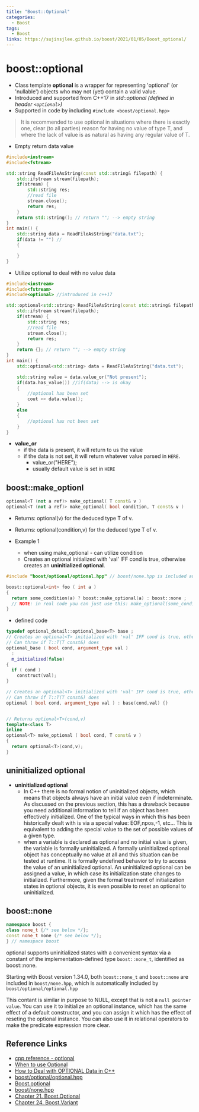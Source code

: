 ```yaml
---
title: "Boost::Optional"
categories:
  - Boost
tags:
  - Boost
links: https://sujinsjlee.github.io/boost/2021/01/05/Boost_optional/
---
```

# boost::optional
- Class template **optional** is a wrapper for representing 'optional' (or 'nullable') objects who may not (yet) contain a valid value. 
- Introduced and supported from C++17 in *std::optional* *(defined in header `<optional>`)*  
- Supported in code by including `#include <boost/optional.hpp>`
> It is recommended to use optional<T> in situations where there is exactly one, clear (to all parties) reason for having no value of type T, and where the lack of value is as natural as having any regular value of T.




- Empty return data value

```c++
#include<iostream>
#include<fstream>

std::string ReadFileAsString(const std::string& filepath) {
    std::ifstream stream(filepath);
    if(stream) {
        std::string res;
        //read file
        stream.close();
        return res;
    }
    return std::string(); // return ""; --> empty string
}
int main() {
    std::string data = ReadFileAsString("data.txt");
    if(data != "") // 
    {

    }
}
```

- Utilize optional to deal with no value data

```c++
#include<iostream>
#include<fstream>
#include<optional> //introduced in c++17

std::optional<std::string> ReadFileAsString(const std::string& filepath) {
    std::ifstream stream(filepath);
    if(stream) {
        std::string res;
        //read file
        stream.close();
        return res;
    }
    return {}; // return ""; --> empty string
}
int main() {
    std::optional<std::string> data = ReadFileAsString("data.txt");

    std::string value = data.value_or("Not present");
    if(data.has_value()) //if(data) --> is okay
    {
        //optional has been set
        cout << data.value();
    }
    else 
    {
        //optional has not been set
    }
}
```
- **value_or**
    - if the data is present, it will return to us the value
    - if the data is not set, it will return whatever value parsed in `HERE`.
        - value_or("HERE");
        - usually default value is set in `HERE`



## boost::make_optionl

```c++
optional<T (not a ref)> make_optional( T const& v )
optional<T (not a ref)> make_optional( bool condition, T const& v )
```
- Returns: optional<T>(v) for the deduced type T of v.
- Returns: optional<T>(condition,v) for the deduced type T of v.

- Example 1
    - when using make_optional - can utilize condition
    - Creates an optional<T> initialized with 'val' IFF cond is true, otherwise creates an **uninitialized optional**.
    
```cpp
#include "boost/optional/optional.hpp" // boost/none.hpp is included automatically

boost::optional<int> foo ( int a )
{
  return some_condition(a) ? boost::make_optional(a) : boost::none ; 
  // NOTE: in real code you can just use this: make_optional(some_condition(a), a) 
}
```

- defined code 

```cpp
typedef optional_detail::optional_base<T> base ;
// Creates an optional<T> initialized with 'val' IFF cond is true, otherwise creates an uninitialzed optional<T>.
// Can throw if T::T(T const&) does
optional_base ( bool cond, argument_type val )
  :
  m_initialized(false)
{
  if ( cond )
    construct(val);
}

// Creates an optional<T> initialized with 'val' IFF cond is true, otherwise creates an uninitialized optional.
// Can throw if T::T(T const&) does
optional ( bool cond, argument_type val ) : base(cond,val) {}


// Returns optional<T>(cond,v)
template<class T>
inline
optional<T> make_optional ( bool cond, T const& v )
{
  return optional<T>(cond,v);
}
```
## uninitialized optional
- **uninitialized optional**
    - In C++ there is no formal notion of uninitialized objects, which means that objects always have an initial value even if indeterminate. As discussed on the previous section, this has a drawback because you need additional information to tell if an object has been effectively initialized. One of the typical ways in which this has been historically dealt with is via a special value: EOF,npos,-1, etc... This is equivalent to adding the special value to the set of possible values of a given type.  
    - when a variable is declared as optional<T> and no initial value is given, the variable is formally uninitialized. A formally uninitialized optional object has conceptually no value at all and this situation can be tested at runtime. It is formally undefined behavior to try to access the value of an uninitialized optional. An uninitialized optional can be assigned a value, in which case its initialization state changes to initialized. Furthermore, given the formal treatment of initialization states in optional objects, it is even possible to reset an optional to uninitialized.

## boost::none

```c++
namespace boost {
class none_t {/* see below */};
const none_t none (/* see below */);
} // namespace boost
```
optional<T> supports uninitialized states with a convenient syntax via a constant of the implementation-defined type `boost::none_t`, identified as boost::none.

Starting with Boost version 1.34.0, both `boost::none_t` and `boost::none` are included in `boost/none.hpp`, which is automatically included by `boost/optional/optional.hpp`

This contant is similar in purpose to NULL, except that is not a `null pointer value`. You can use it to initialize an optional<T> instance, which has the same effect of a default constructor, and you can assign it which has the effect of reseting the optional<T> instance. You can also use it in relational operators to make the predicate expression more clear.



## Reference Links
- [cpp reference - optional](https://en.cppreference.com/w/cpp/utility/optional)
- [When to use Optional](https://www.boost.org/doc/libs/1_64_0/libs/optional/doc/html/boost_optional/tutorial/when_to_use_optional.html)
- [How to Deal with OPTIONAL Data in C++](https://www.youtube.com/watch?v=UAAiwObNhQ0)
- [boost/optional/optional.hpp](https://www.boost.org/doc/libs/1_34_0/libs/optional/doc/optional.html#:~:text=The%20expression%20boost%3A%3Anone,be%20used%20as%20the%20parameter.)
- [Boost.optional](https://www.boost.org/doc/libs/1_64_0/libs/optional/doc/html/index.html)
- [boost/none.hpp](https://www.boost.org/doc/libs/1_64_0/libs/optional/doc/html/optional/reference.html#boost_optional.reference.header__boost_none_hpp_)
- [Chapter 21. Boost.Optional](https://theboostcpplibraries.com/boost.optional)
- [Chapter 24. Boost.Variant](https://theboostcpplibraries.com/boost.variant)